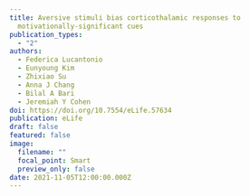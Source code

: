 ```yaml
---
title: Aversive stimuli bias corticothalamic responses to
  motivationally-significant cues
publication_types:
  - "2"
authors:
  - Federica Lucantonio
  - Eunyoung Kim
  - Zhixiao Su
  - Anna J Chang
  - Bilal A Bari
  - Jeremiah Y Cohen
doi: https://doi.org/10.7554/eLife.57634
publication: eLife
draft: false
featured: false
image:
  filename: ""
  focal_point: Smart
  preview_only: false
date: 2021-11-05T12:00:00.000Z
---
```

